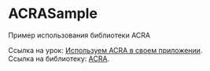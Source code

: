 # ACRASample
Пример использования библиотеки ACRA

Ссылка на урок: <a href="http://java-help.ru/using-acra-android">Используем ACRA в своем приложении</a>.<br>
Ссылка на библиотеку: <a href="https://github.com/ACRA/acra">ACRA</a>.

